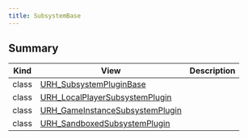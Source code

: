 ```yaml
---
title: SubsystemBase
---
```


## Summary
| Kind | View | Description |
|------|------|-------------|
|class|[URH_SubsystemPluginBase](/unreal-plugins/all/classurh__subsystempluginbase/#classURH__SubsystemPluginBase)||
|class|[URH_LocalPlayerSubsystemPlugin](/unreal-plugins/all/classurh__localplayersubsystemplugin/#classURH__LocalPlayerSubsystemPlugin)||
|class|[URH_GameInstanceSubsystemPlugin](/unreal-plugins/all/classurh__gameinstancesubsystemplugin/#classURH__GameInstanceSubsystemPlugin)||
|class|[URH_SandboxedSubsystemPlugin](/unreal-plugins/all/classurh__sandboxedsubsystemplugin/#classURH__SandboxedSubsystemPlugin)||
